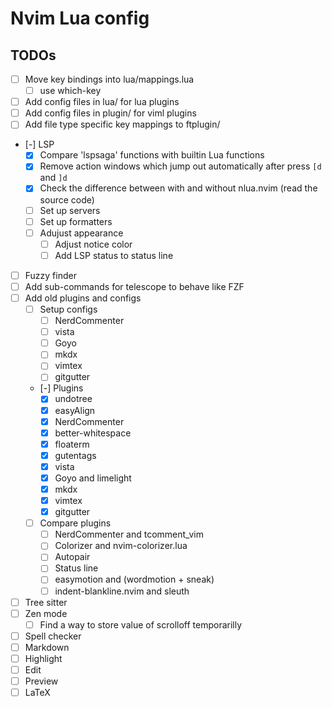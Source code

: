 # Nvim Lua config

## TODOs

- [ ] Move key bindings into lua/mappings.lua
  - [ ] use which-key
- [ ] Add config files in lua/ for lua plugins
- [ ] Add config files in plugin/ for viml plugins
- [ ] Add file type specific key mappings to ftplugin/
- [-] LSP
  - [x] Compare 'lspsaga' functions with builtin Lua functions
  - [x] Remove action windows which jump out automatically after press `[d` and `]d`
  - [x] Check the difference between with and without nlua.nvim (read the source code)
  - [ ] Set up servers
  - [ ] Set up formatters
  - [ ] Adujust appearance
    - [ ] Adjust notice color
    - [ ] Add LSP status to status line
- [ ] Fuzzy finder
 - [ ] Add sub-commands for telescope to behave like FZF
- [ ] Add old plugins and configs
  - [ ] Setup configs
    - [ ] NerdCommenter
    - [ ] vista
    - [ ] Goyo
    - [ ] mkdx
    - [ ] vimtex
    - [ ] gitgutter
  - [-] Plugins
    - [x] undotree
    - [x] easyAlign
    - [x] NerdCommenter
    - [x] better-whitespace
    - [x] floaterm
    - [x] gutentags
    - [x] vista
    - [x] Goyo and limelight
    - [x] mkdx
    - [x] vimtex
    - [x] gitgutter
  - [ ] Compare plugins
    - [ ] NerdCommenter and tcomment\_vim
    - [ ] Colorizer and nvim-colorizer.lua
    - [ ] Autopair
    - [ ] Status line
    - [ ] easymotion and (wordmotion + sneak)
    - [ ] indent-blankline.nvim and sleuth
- [ ] Tree sitter
- [ ] Zen mode
  - [ ] Find a way to store value of scrolloff temporarilly
- [ ] Spell checker
- [ ] Markdown
 - [ ] Highlight
 - [ ] Edit
 - [ ] Preview
- [ ] LaTeX
